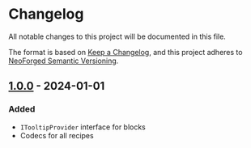 # Changelog

All notable changes to this project will be documented in this file.

The format is based on [Keep a Changelog](https://keepachangelog.com/en/1.1.0/), and this project adheres to [NeoForged Semantic Versioning](https://docs.neoforged.net/docs/gettingstarted/versioning).

## [1.0.0](https://github.com/NovaMachina-Mods/ExNihiloTOP/compare/v1.0.0...v1.0.0) - 2024-01-01

### Added
- `ITooltipProvider` interface for blocks
- Codecs for all recipes
